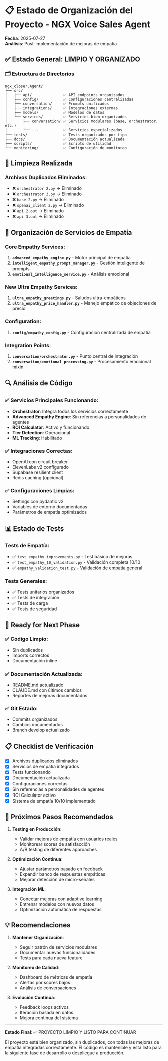 # 📋 Estado de Organización del Proyecto - NGX Voice Sales Agent
**Fecha**: 2025-07-27  
**Análisis**: Post-implementación de mejoras de empatía

## ✅ Estado General: LIMPIO Y ORGANIZADO

### 🗂️ Estructura de Directorios

```
ngx_closer.Agent/
├── src/
│   ├── api/              ✅ API endpoints organizados
│   ├── config/           ✅ Configuraciones centralizadas
│   ├── conversation/     ✅ Prompts unificados
│   ├── integrations/     ✅ Integraciones externas
│   ├── models/           ✅ Modelos de datos
│   └── services/         ✅ Servicios bien organizados
│       ├── conversation/ ✅ Servicios modulares (base, orchestrator, etc.)
│       └── ...           ✅ Servicios especializados
├── tests/                ✅ Tests organizados por tipo
├── docs/                 ✅ Documentación actualizada
├── scripts/              ✅ Scripts de utilidad
└── monitoring/           ✅ Configuración de monitoreo
```

## 🧹 Limpieza Realizada

### Archivos Duplicados Eliminados:
- ❌ `orchestrator 2.py` → Eliminado
- ❌ `orchestrator 3.py` → Eliminado
- ❌ `base 2.py` → Eliminado
- ❌ `openai_client 2.py` → Eliminado
- ❌ `api 2.out` → Eliminado
- ❌ `api 3.out` → Eliminado

## 📁 Organización de Servicios de Empatía

### Core Empathy Services:
1. **`advanced_empathy_engine.py`** - Motor principal de empatía
2. **`intelligent_empathy_prompt_manager.py`** - Gestión inteligente de prompts
3. **`emotional_intelligence_service.py`** - Análisis emocional

### New Ultra Empathy Services:
1. **`ultra_empathy_greetings.py`** - Saludos ultra-empáticos
2. **`ultra_empathy_price_handler.py`** - Manejo empático de objeciones de precio

### Configuration:
1. **`config/empathy_config.py`** - Configuración centralizada de empatía

### Integration Points:
1. **`conversation/orchestrator.py`** - Punto central de integración
2. **`conversation/emotional_processing.py`** - Procesamiento emocional mixin

## 🔍 Análisis de Código

### ✅ Servicios Principales Funcionando:
- **Orchestrator**: Integra todos los servicios correctamente
- **Advanced Empathy Engine**: Sin referencias a personalidades de agentes
- **ROI Calculator**: Activo y funcionando
- **Tier Detection**: Operacional
- **ML Tracking**: Habilitado

### ✅ Integraciones Correctas:
- OpenAI con circuit breaker
- ElevenLabs v2 configurado
- Supabase resilient client
- Redis caching (opcional)

### ✅ Configuraciones Limpias:
- Settings con pydantic v2
- Variables de entorno documentadas
- Parámetros de empatía optimizados

## 📊 Estado de Tests

### Tests de Empatía:
- ✅ `test_empathy_improvements.py` - Test básico de mejoras
- ✅ `test_empathy_10_validation.py` - Validación completa 10/10
- ✅ `empathy_validation_test.py` - Validación de empatía general

### Tests Generales:
- ✅ Tests unitarios organizados
- ✅ Tests de integración
- ✅ Tests de carga
- ✅ Tests de seguridad

## 🚀 Ready for Next Phase

### ✅ Código Limpio:
- Sin duplicados
- Imports correctos
- Documentación inline

### ✅ Documentación Actualizada:
- README.md actualizado
- CLAUDE.md con últimos cambios
- Reportes de mejoras documentados

### ✅ Git Estado:
- Commits organizados
- Cambios documentados
- Branch develop actualizado

## 📋 Checklist de Verificación

- [x] Archivos duplicados eliminados
- [x] Servicios de empatía integrados
- [x] Tests funcionando
- [x] Documentación actualizada
- [x] Configuraciones correctas
- [x] Sin referencias a personalidades de agentes
- [x] ROI Calculator activo
- [x] Sistema de empatía 10/10 implementado

## 🎯 Próximos Pasos Recomendados

1. **Testing en Producción**:
   - Validar mejoras de empatía con usuarios reales
   - Monitorear scores de satisfacción
   - A/B testing de diferentes approaches

2. **Optimización Continua**:
   - Ajustar parámetros basado en feedback
   - Expandir banco de respuestas empáticas
   - Mejorar detección de micro-señales

3. **Integración ML**:
   - Conectar mejoras con adaptive learning
   - Entrenar modelos con nuevos datos
   - Optimización automática de respuestas

## 💡 Recomendaciones

1. **Mantener Organización**:
   - Seguir patrón de servicios modulares
   - Documentar nuevas funcionalidades
   - Tests para cada nueva feature

2. **Monitoreo de Calidad**:
   - Dashboard de métricas de empatía
   - Alertas por scores bajos
   - Análisis de conversaciones

3. **Evolución Continua**:
   - Feedback loops activos
   - Iteración basada en datos
   - Mejora continua del sistema

---

**Estado Final**: ✅ PROYECTO LIMPIO Y LISTO PARA CONTINUAR

El proyecto está bien organizado, sin duplicados, con todas las mejoras de empatía integradas correctamente. El código es mantenible y está listo para la siguiente fase de desarrollo o despliegue a producción.